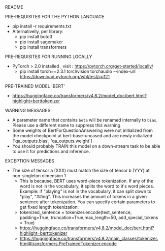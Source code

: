 README

PRE-REQUISITES FOR THE PYTHON LANGUAGE
+ pip install -r requirements.txt 
+ Alternativelly, per library:
    * pip install boto3
    * pip install sagemaker
    * pip install transformers

PRE-REQUISITES FOR RUNNING LOCALLY
+ PyTorch > 2.0 installed , visit : https://pytorch.org/get-started/locally/
    * pip install torch==2.3.1 torchvision torchaudio --index-url https://download.pytorch.org/whl/test/cu121

PRE-TRAINED MODEL 'BERT'
+ https://huggingface.co/transformers/v4.8.2/model_doc/bert.html?highlight=berttokenizer

WARNING MESSAGES

+ A parameter name that contains `beta` will be renamed internally to `bias`. Please use a different name to suppress this warning.
+ Some weights of BertForQuestionAnswering were not initialized from the model checkpoint at bert-base-uncased and are newly initialized: ['qa_outputs.bias', 'qa_outputs.weight']
+ You should probably TRAIN this model on a down-stream task to be able to use it for predictions and inference.

EXCEPTION MESSAGES

+ The size of tensor a (XXX) must match the size of tensor b (YYY) at non-singleton dimension 1
    * This is because, BERT uses word-piece tokenization. If any of the word is not in the vocabulary, it splits the word to it's word pieces. Example: if "playing" is not in the vocabulary, it can split down to "play", "##ing". This increases the amount of tokens in a given sentence after tokenization. You can specify certain parameters to get fixed length tokenization:
    * tokenized_sentence = tokenizer.encode(test_sentence, padding=True, truncation=True,max_length=50, add_special_tokens = True)
    * https://huggingface.co/transformers/v4.8.2/model_doc/bert.html?highlight=berttokenizer
    * https://huggingface.co/transformers/v4.8.2/main_classes/tokenizer.html#transformers.PreTrainedTokenizer.encode